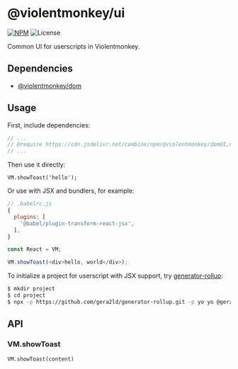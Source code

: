 # @violentmonkey/ui

[![NPM](https://img.shields.io/npm/v/@violentmonkey/ui.svg)](https://npm.im/@violentmonkey/ui)
![License](https://img.shields.io/npm/l/@violentmonkey/ui.svg)

Common UI for userscripts in Violentmonkey.

## Dependencies

- [@violentmonkey/dom](https://github.com/violentmonkey/vm-dom)

## Usage

First, include dependencies:

```js
// ...
// @require https://cdn.jsdelivr.net/combine/npm/@violentmonkey/dom@1,npm/@violentmonkey/ui
// ...
```

Then use it directly:

```
VM.showToast('hello');
```

Or use with JSX and bundlers, for example:

```js
// .babelrc.js
{
  plugins: [
    '@babel/plugin-transform-react-jsx',
  ],
}
```

```js
const React = VM;

VM.showToast(<div>hello, world</div>);
```

To initialize a project for userscript with JSX support, try [generator-rollup](https://github.com/gera2ld/generator-rollup):

```sh
$ mkdir project
$ cd project
$ npx -p https://github.com/gera2ld/generator-rollup.git -p yo yo @gera2ld/rollup:iife
```

## API

### VM.showToast

`VM.showToast(content)`
